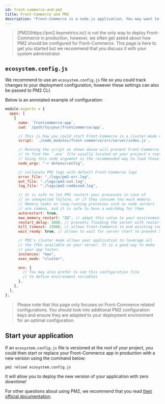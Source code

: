 ```yaml
---
id: front-commerce-and-pm2
title: Front-Commerce and PM2
description: "Front-Commerce is a node.js application. You may want to run it in production with the PM2 Process Manager. This page explains how you could achieve this, and benefit from PM2 features such as; zero-downtime deployment, cluster mode, auto-reload, logs aggregation…"
---
```


<blockquote class="note">
  [PM2](https://pm2.keymetrics.io/) is not the only way to deploy Front-Commerce in production, however, we often get asked about how PM2 should be configured for Front-Commerce. This page is here to get you started but we recommend that you discuss it with your system administrator.
</blockquote>

## `ecosystem.config.js`

We recommend to use an `ecosystem.config.js` file so you could track changes to your deployment configuration, however these settings can also be passed to PM2 CLI.

Below is an annotated example of configuration:

```js
module.exports = {
  apps: [
    {
      name: `frontcommerce-app`,
      cwd: `/path/to/your/frontcommerce/app`,

      // This is how you could start Front-Commerce in a cluster-mode compatible way
      script: `./node_modules/front-commerce/src/server/index.js`,

      // Running the script as shown above will prevent Front-Commerce
      // to find the `.env` file usually located at your project's root.
      // Using this node argument is the recommended way to load those variables
      node_args: "-r dotenv/config",

      // collocate PM2 logs with default Front-Commerce logs
      error_file: "./logs/pm2-err.log",
      out_file: "./logs/pm2-out.log",
      log_file: "./logs/pm2-combined.log",

      // It is safe to let PM2 restart your processes in case of
      // an unexpected failure, or if they consume too much memory.
      // Memory leaks on long-running processes such as node servers
      // are common, and it is safe to have a watchdog for them
      autorestart: true,
      max_memory_restart: "2G", // adapt this value to your environment
      restart_delay: 1000, // prevents flooding the server with restarts
      kill_timeout: 15000, // allows Front-Commerce to end existing connections properly
      wait_ready: true, // allows to wait for server start to prevent 502 errors

      // PM2's cluster mode allows your application to leverage all
      // the CPUs available on your server. It is a good way to make
      // your app faster.
      instances: "max",
      exec_mode: "cluster",

      env: {
        // You may also prefer to use this configuration file
        // to define environment variables
      },
    },
  ],
};
```

<blockquote class="note">
  Please note that this page only focuses on Front-Commerce related configurations. You should look into additional PM2 configuration keys and ensure they are adapted to your deployment environment for an optimal configuration.
</blockquote>

## Start your application

If an `ecosystem.config.js` file is versioned at the root of your project, you could then start or replace your Front-Commerce app in production with a new version using the command below:

```
pm2 reload ecosystem.config.js
```

It will allow you to deploy the new version of your application with zero downtime!

For other questions about using PM2, we recommend that you read [their official documentation](https://pm2.keymetrics.io/docs/usage/pm2-doc-single-page/).
